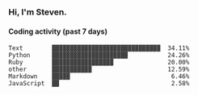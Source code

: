 ### Hi, I'm Steven.

#### Coding activity (past 7 days)
```
Text        ▓▓▓▓▓▓▓▓▓▓▓▓▓▓▓▓▓▓▓▓▓▓▓▓▓▓▓▓▓▓  34.11%
Python      ▓▓▓▓▓▓▓▓▓▓▓▓▓▓▓▓▓▓▓▓▓           24.26%
Ruby        ▓▓▓▓▓▓▓▓▓▓▓▓▓▓▓▓▓               20.00%
other       ▓▓▓▓▓▓▓▓▓▓▓                     12.59%
Markdown    ▓▓▓▓▓                            6.46%
JavaScript  ▓▓                               2.58%
```

